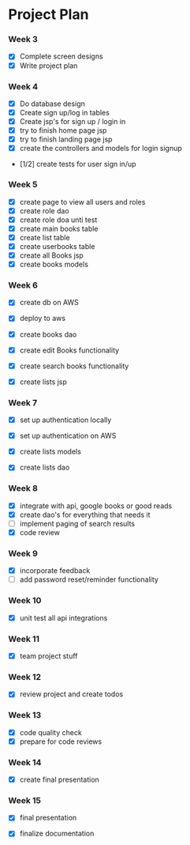 # Project Plan

### Week 3
- [x] Complete screen designs
- [x] Write project plan

### Week 4
- [x] Do database design
- [x] Create sign up/log in tables
- [x] Create jsp's for sign up / login in
- [x] try to finish home page jsp
- [x] try to finish landing page jsp
- [x] create the controllers and models for login signup
- [1/2] create tests for user sign in/up


### Week 5
- [x] create page to view all users and roles
- [x] create role dao
- [x] create role doa unti test
- [x] create main books table
- [x] create list table
- [x] create userbooks table
- [x] create all Books jsp
- [x] create books models

### Week 6
- [x] create db on AWS
- [x] deploy to aws
- [x] create books dao
- [x] create edit Books functionality
- [x] create search books functionality
- [x] create lists jsp


### Week 7

- [x] set up authentication locally
- [x] set up authentication on AWS
- [x] create lists models
- [x] create lists dao


### Week 8
- [x] integrate with api, google books or good reads
- [x] create dao's for everything that needs it
- [ ] implement paging of search results
- [x] code review

### Week 9
- [x] incorporate feedback
- [ ] add password reset/reminder functionality

### Week 10
- [x] unit test all api integrations

### Week 11
- [x] team project stuff
 
### Week 12
- [x] review project and create todos

### Week 13
- [x] code quality check
- [x] prepare for code reviews

### Week 14
- [x] create final presentation

### Week 15
- [x] final presentation
- [x] finalize documentation

